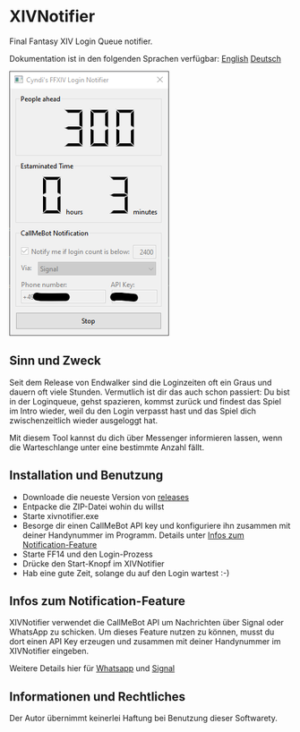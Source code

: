 # XIVNotifier

Final Fantasy XIV Login Queue notifier.

Dokumentation ist in den folgenden Sprachen verfügbar: [English](README.md) [Deutsch](README.de.md)

![Screenshot](screenshot.png)

## Sinn und Zweck

Seit dem Release von Endwalker sind die Loginzeiten oft ein Graus und dauern oft viele Stunden. Vermutlich ist dir das auch schon passiert: Du bist in der Loginqueue, gehst spazieren, kommst zurück und findest das Spiel im Intro wieder, weil du den Login verpasst hast und das Spiel dich zwischenzeitlich wieder ausgeloggt hat.

Mit diesem Tool kannst du dich über Messenger informieren lassen, wenn die Warteschlange unter eine bestimmte Anzahl fällt.

## Installation und Benutzung

* Downloade die neueste Version von [releases](https://github.com/vlohacks/XIVNotifier/releases/)
* Entpacke die ZIP-Datei wohin du willst
* Starte xivnotifier.exe
* Besorge dir einen CallMeBot API key und konfiguriere ihn zusammen mit deiner Handynummer im Programm. Details unter [Infos zum Notification-Feature](#infos-zum-notification-feature)
* Starte FF14 und den Login-Prozess
* Drücke den Start-Knopf im XIVNotifier
* Hab eine gute Zeit, solange du auf den Login wartest :-)

## Infos zum Notification-Feature

XIVNotifier verwendet die CallMeBot API um Nachrichten über Signal oder WhatsApp zu schicken. Um dieses Feature nutzen zu können, musst du dort einen API Key erzeugen und zusammen mit deiner Handynummer im XIVNotifier eingeben.

Weitere Details hier für [Whatsapp](https://www.callmebot.com/blog/free-api-whatsapp-messages/) und [Signal](https://www.callmebot.com/blog/free-api-signal-send-messages/)

## Informationen und Rechtliches

Der Autor übernimmt keinerlei Haftung bei Benutzung dieser Softwarety.

